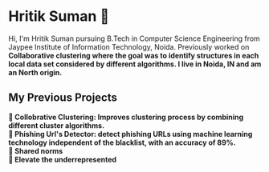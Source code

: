 # Hritik Suman 👋
Hi, I'm Hritik Suman pursuing B.Tech in Computer Science Engineering from Jaypee Institute of Information Technology, Noida. Previously worked on <b>Collaborative clustering<b> where the goal was to identify structures in each local data set considered by different algorithms. I live in Noida, IN and am an North origin.

## My Previous Projects
🌟 Collobrative Clustering: Improves clustering process by combining different cluster algorithms.<br>
🍏 Phishing Url's Detector: detect phishing URLs using machine learning technology independent of the blacklist, with an accuracy of 89%.<br>
🙌 Shared norms<br>
🚀 Elevate the underrepresented


<!--
**Hritiksum/Hritiksum** is a ✨ _special_ ✨ repository because its `README.md` (this file) appears on your GitHub profile.

Here are some ideas to get you started:

- 🔭 I’m currently working on ...
- 🌱 I’m currently learning ...
- 👯 I’m looking to collaborate on ...
- 🤔 I’m looking for help with ...
- 💬 Ask me about ...
- 📫 How to reach me: ...
- 😄 Pronouns: ...
- ⚡ Fun fact: ...
-->
